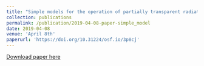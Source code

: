 ```yaml
---
title: "Simple models for the operation of partially transparent radiative windows and their comparison to the radiative coolers"
collection: publications
permalink: /publication/2019-04-08-paper-simple_model
date: 2019-04-08
venue: 'April 8th'
paperurl: 'https://doi.org/10.31224/osf.io/3p8cj'
---
```


[Download paper here](https://github.com/zhangerjun/zhangerjun.github.io/blob/master/files/Improved-Smart-Windows.pdf)
